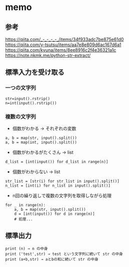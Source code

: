 # memo

## 参考

https://qiita.com/_-_-_-_-_/items/34f933adc7be875e61d0
https://qiita.com/y-tsutsu/items/aa7e8e809d6ac167d6a1
https://qiita.com/kyuna/items/8ee8916c2f4e36321a1c
https://note.nkmk.me/python-str-extract/

## 標準入力を受け取る

### 一つの文字列

```
str=input().rstrip()
n=int(input().rstrip())
```

### 複数の文字列

* 個数がわかる → それぞれの変数
```
a, b = map(str, input().split())
a, b = map(int, input().split())
```

* 個数がわかるがたくさん → list
```
d_list = [int(input()) for d_list in range(n)]
```

* 個数がわからない → list
```
str_list = [str(i) for str_list in input().split()] 
n_list = [int(i) for n_list in input().split()] 
```

* n回の繰り返しで複数の文字列を取得しながら処理
```
for _ in range(n):
    a, b = map(str, input().split())
    d = [int(input()) for d in range(n)]
    # 処理...
```

## 標準出力

```
print (n) → n の中身
print ('test',str) → test という文字列に続いて str の中身
print (a+b,str) → aとbの和に続いて str の中身
```
